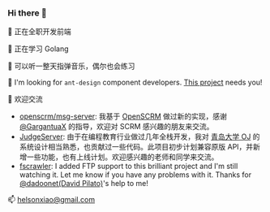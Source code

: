 ### Hi there 👋

<!--
**helsonxiao/helsonxiao** is a ✨ _special_ ✨ repository because its `README.md` (this file) appears on your GitHub profile.

Here are some ideas to get you started:

- 🔭 I’m currently working on ...
- 🌱 I’m currently learning ...
- 👯 I’m looking to collaborate on ...
- 🤔 I’m looking for help with ...
- 💬 Ask me about ...
- 📫 How to reach me: ...
- 😄 Pronouns: ...
- ⚡ Fun fact: ...
-->

🔭 正在全职开发前端

🌱 正在学习 Golang

🎵 可以听一整天指弹音乐，偶尔也会练习

👯 I'm looking for `ant-design` component developers. [This project](https://github.com/boyuai/antd-country-phone-input) needs you!

💬 欢迎交流
  - [openscrm/msg-server](https://github.com/openscrm/msg-server): 我基于 [OpenSCRM](https://github.com/openscrm) 做过新的实现，感谢 [@GargantuaX](https://github.com/GargantuaX) 的指导，欢迎对 SCRM 感兴趣的朋友来交流。
  - [JudgeServer](https://github.com/helsonxiao/JudgeServer): 由于在编程教育行业做过几年全栈开发，我对 [青岛大学 OJ](https://github.com/QingdaoU/OnlineJudge) 的系统设计相当熟悉，也贡献过一些代码。此项目初步计划兼容原版 API，并新增一些功能，也有上线计划。欢迎感兴趣的老师和同学来交流。
  - [fscrawler](https://github.com/dadoonet/fscrawler): I added FTP support to this brilliant project and I'm still watching it. Let me know if you have any problems with it. Thanks for [@dadoonet(David Pilato)](http://github.com/dadoonet)'s help to me!

📫 helsonxiao@gmail.com
